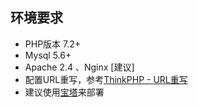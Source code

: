 
## 环境要求

* PHP版本 7.2+
* Mysql 5.6+
* Apache 2.4 、Nginx [建议]
* 配置URL重写，参考[ThinkPHP - URL重写](http://document.thinkphp.cn/manual_3_2.html#url_rewrite)
* 建议使用[宝塔](https://www.bt.cn/?invite_code=MV9xcml5enc=)来部署